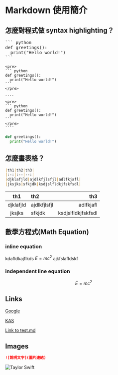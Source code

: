 # Markdown 使用簡介

## 怎麼對程式做 syntax highlighting？
<pre>
``` python
def greetings():
  print("Hello world!")
```
</pre>
````
<pre>
``` python
def greetings():
  print("Hello world!")
```
</pre>
````

`````
````
<pre>
``` python
def greetings():
  print("Hello world!")
```
</pre>
````
`````

``` python
def greetings():
  print("Hello world!")
```

## 怎麼畫表格？

``` markdown
|th1|th2|th3|
|:-:|:--|--:|
|djklafjld|ajdlkfjlsfjl|adlfkjafl|
|jksjks|sfkjdk|ksdjslfldkjfskfsdl|
```

|th1|th2|th3|
|:-:|:--|--:|
|djklafjld|ajdlkfjlsfjl|adlfkjafl|
|jksjks|sfkjdk|ksdjslfldkjfskfsdl|

## 數學方程式(Math Equation)

### inline equation
kdafldkajflkds  $` E = mc^2 `$ ajkfslafldskf

### independent line equation
$$ E = mc^2 $$

## Links

[Google](https://www.google.com)

[KAS](https://kas.tw)

[Link to test.md](test.md)

## Images

``` markdown
![說明文字](圖片連結)
```

![Taylor Swift](https://www.hollywoodreporter.com/wp-content/uploads/2024/04/GettyImages-1986381340.jpg?w=1296&h=730&crop=1)

